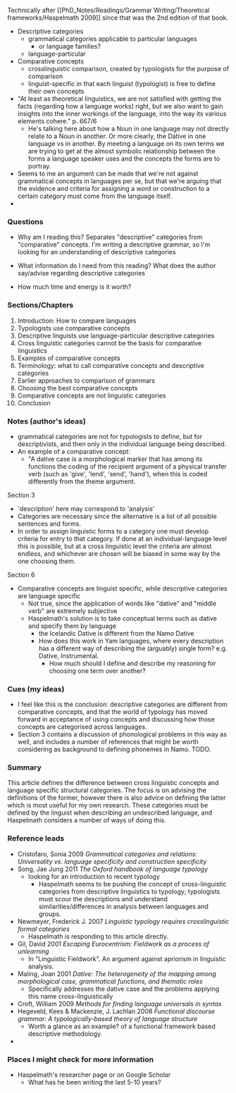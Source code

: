 Technically after [[PhD_Notes/Readings/Grammar Writing/Theoretical frameworks/Haspelmath 2009]] since that was the 2nd edition of that book.


- Descriptive categories
	- grammatical categories applicable to particular languages
		- or language families?
	- language-particular
- Comparative concepts
	- crosslinguistic comparison, created by typologists for the purpose of comparison
	- linguist-specific in that each linguist (typologist) is free to define their own concepts
- "At least as theoretical linguistics, we are not satisfied with getting the facts (regarding how a language works) right, but we also want to gain insights into the inner workings of the language, into the way its various elements cohere." p. 667/6
	- He's talking here about how a Noun in one language may not directly relate to a Noun in another. Or more clearly, the Dative in one language vs in another. By meeting a language on its own terms we are trying to get at the almost symbolic relationship between the forms a language speaker uses and the concepts the forms are to portray.
- Seems to me an argument can be made that we're not against grammatical concepts in languages per se, but that we're arguing that the evidence and criteria for assigning a word or construction to a certain category must come from the language itself. 
- 


### Questions
- Why am I reading this?
Separates "descriptive" categories from "comparative" concepts. 
I'm writing a descriptive grammar, so I'm looking for an understanding of descriptive categories

- What information do I need from this reading?
What does the author say/advise regarding descriptive categories

- How much time and energy is it worth?

### Sections/Chapters

1. Introduction: How to compare languages
2. Typologists use comparative concepts
3. Descriptive linguists use language-particular descriptive categories
4. Cross linguistic categories cannot be the basis for comparative linguistics
5. Examples of comparative concepts
6. Terminology: what to call comparative concepts and descriptive categories
7. Earlier approaches to comparison of grammars
8. Choosing the best comparative concepts
9. Comparative concepts are not linguistic categories
10. Conclusion

### Notes (author's ideas)

- grammatical categories are not for typologists to define, but for descriptivists, and then only in the individual language being described.
- An example of a comparative concept:
	- "A dative case is a morphological marker that has among its functions the coding of the recipient argument of a physical transfer verb (such as 'give', 'lend', 'send', 'hand'), when this is coded differently from the theme argument.

Section 3
- 'description' here may correspond to 'analysis'
- Categories are necessary since the alternative is a list of all possible sentences and forms.
- In order to assign linguistic forms to a category one must develop criteria for entry to that category. If done at an individual-language level this is possible, but at a cross linguistic level the criteria are almost endless, and whichever are chosen will be biased in some way by the one choosing them. 

Section 6
- Comparative concepts are linguist specific, while descriptive categories are language specific
	- Not true, since the application of words like "dative" and "middle verb" are extremely subjective
	- Haspelmath's solution is to take conceptual terms such as dative and specify them by language
		- the Icelandic Dative is different from the Namo Dative
		- How does this work in Yam languages, where every description has a different way of describing the (arguably) single form? e.g. Dative, Instrumental.
			- How much should I define and describe my reasoning for choosing one term over another?

### Cues (my ideas)

- I feel like this is the conclusion: descriptive categories are different from comparative concepts, and that the world of typology has moved forward in acceptance of using concepts and discussing how those concepts are categorised across languages. 
- Section 3 contains a discussion of phonological problems in this way as well, and includes a number of references that might be worth considering as background to defining phonemes in Namo. TODO.


### Summary
This article defines the difference between cross linguistic concepts and language specific structural categories. The focus is on advising the definitions of the former, however there is also advice on defining the latter which is most useful for my own research. These categories must be defined by the linguist when describing an undescribed language, and Haspelmath considers a number of ways of doing this. 



### Reference leads

- Cristofaro, Sonia 2009 *Grammatical categories and relations: Universality vs. language specificity and construction specificity*
- Song, Jae Jung 2011 *The Oxford handbook of language typology*
	- looking for an introduction to recent typology
		- Haspelmath seems to be pushing the concept of cross-linguistic categories from descriptive linguistics to typology; typologists must scour the descriptions and understand similarities/differences in analysis between languages and groups.
- Newmeyer, Frederick J. 2007 *Linguistic typology requires crosslinguistic formal categories*
	- Haspelmath is responding to this article directly.
- Gil, David 2001 *Escaping Eurocentrism: Fieldwork as a process of unlearning*
	- In "Linguistic Fieldwork". An argument against apriorism in linguistic analysis.
- Maling, Joan 2001 *Dative: The heterogeneity of the mapping among morphological case, grammatical functions, and thematic roles*
	- Specifically addresses the dative case and the problems applying this name cross-linguistically
- Croft, William 2009 *Methods for finding language universals in syntax*
- Hegeveld, Kees & Mackenzie, J. Lachlan 2008 *Functional discourse grammar: A typologically-based theory of language structure*
	- Worth a glance as an example? of a functional framework based descriptive methodology.
- 




### Places I might check for more information

- Haspelmath's researcher page or on Google Scholar
	- What has he been writing the last 5-10 years?